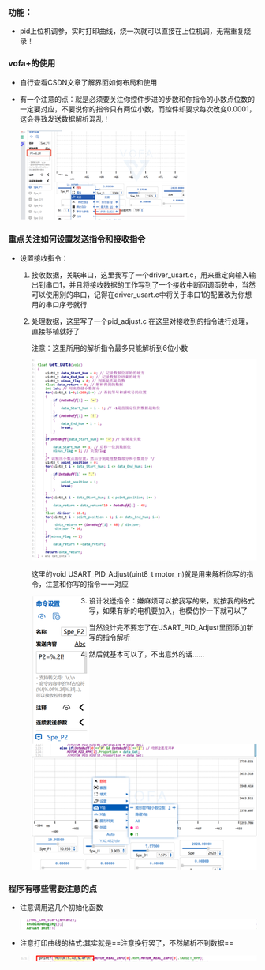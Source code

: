 ### 功能：

- pid上位机调参，实时打印曲线，烧一次就可以直接在上位机调，无需重复烧录！

### vofa+的使用

- 自行查看CSDN文章了解界面如何布局和使用

- 有一个注意的点：就是必须要关注你控件步进的步数和你指令的小数点位数的一定要对应，不要说你的指令只有两位小数，而控件却要求每次改变0.0001，这会导致发送数据解析混乱！

  <img src="PixPin_2024-04-30_13-28-34.png" style="zoom: 33%;" />

### 重点关注如何设置发送指令和接收指令

- 设置接收指令：

  1. 接收数据，关联串口，这里我写了一个driver_usart.c，用来重定向输入输出到串口1，并且将接收数据的工作写到了一个接收中断回调函数中，当然可以使用别的串口，记得在driver_usart.c中将关于串口1的配置改为你想用的串口序号就行

  2. 处理数据，这里写了一个pid_adjust.c 在这里对接收到的指令进行处理，直接移植就好了

     注意：这里所用的解析指令最多只能解析到6位小数

     <img src="PixPin_2024-04-30_13-44-48.png" style="zoom:50%;" />

     这里的void USART_PID_Adjust(uint8_t motor_n)就是用来解析你写的指令，注意和你写的指令一一对应
  
     <img src="PixPin_2024-04-30_13-36-49.png" style="zoom:50%;" align="left"/>
  
     <img src="PixPin_2024-04-30_13-37-14.png" style="zoom:50%;" align="left"/>
  
  3. 设计发送指令：嫌麻烦可以按我写的来，就按我的格式写，如果有新的电机要加入，也模仿抄一下就可以了
  
     当然设计完不要忘了在USART_PID_Adjust里面添加新写的指令解析
  
  4. 然后就基本可以了，不出意外的话……
  
     <img src="PixPin_2024-04-30_13-40-16.png" style="zoom:50%;" />

### 程序有哪些需要注意的点

- 注意调用这几个初始化函数

  ![](PixPin_2024-04-30_13-35-31.png)

- 注意打印曲线的格式:其实就是==注意换行罢了，不然解析不到数据==

  ![](PixPin_2024-04-30_13-36-10.png)